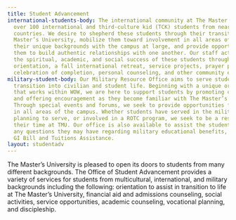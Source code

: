 ```yaml
---
title: Student Advancement
international-students-body: The international community at The Master’s College includes
  over 100 international and third-culture kid (TCK) students from nearly 40 different
  countries. We desire to shepherd these students through their transition to The
  Master’s University, mobilize them toward involvement in all areas of campus, share
  their unique backgrounds with the campus at large, and provide opportunities for
  them to build authentic relationships with one another. Our staff actively promotes
  the spiritual, academic, and social success of these students through a pre-WOW
  orientation, a fall international retreat, service projects, prayer partners, a
  celebration of completion, personal counseling, and other community events.
military-student-body: Our Military Resource Office aims to serve students in their
  transition into civilian and student life. Beginning with a unique orientation session
  that works within WOW, we are here to support students by promoting community, fellowshipping
  and offering encouragement as they become familiar with The Master’s University.
  Through special events and forums, we seek to provide opportunities for involvement
  in all areas of the campus. Whether students have served in the military, are serving,
  planning to serve, or involved in a ROTC program, we seek to be a resource during
  their time at TMU. Our office is also available to assist the students in answering
  any questions they may have regarding military educational benefits, such as the
  GI Bill and Tuitions Assistance.
layout: studentadv
---
```


The Master’s University is pleased to open its doors to students from many different backgrounds. The Office of Student Advancement provides a variety of services for students from multicultural, international, and military backgrounds including the following: orientation to assist in transition to life at The Master’s University, financial aid and admissions counseling, social activities, service opportunities, academic counseling, vocational planning, and discipleship.


